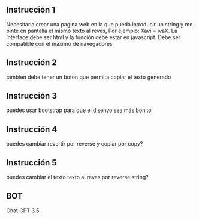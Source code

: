 ## Instrucción 1

Necesitaria crear una pagina web en la que pueda introducir un string y me pinte en pantalla el mismo texto al revés, Por ejemplo: Xavi = ivaX. La interface debe ser html y la función debe estar en javascript. Debe ser compatible con el máximo de navegadores

## Instrucción 2

también debe tener un boton que permita copiar el texto generado

## Instrucción 3

puedes usar bootstrap para que el disenyo sea más bonito

## Instrucción 4

puedes cambiar revertir por reverse y copiar por copy?

## Instrucción 5

puedes cambiar el texto texto al reves por reverse string?

## BOT

Chat GPT 3.5
